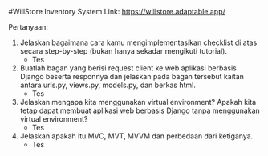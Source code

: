 #WillStore Inventory System
Link: https://willstore.adaptable.app/

Pertanyaan:
1. Jelaskan bagaimana cara kamu mengimplementasikan checklist di atas secara step-by-step (bukan hanya sekadar mengikuti tutorial).
    - Tes 
2. Buatlah bagan yang berisi request client ke web aplikasi berbasis Django beserta responnya dan jelaskan pada bagan tersebut kaitan antara urls.py, views.py, models.py, dan berkas html.
    - Tes
3. Jelaskan mengapa kita menggunakan virtual environment? Apakah kita tetap dapat membuat aplikasi web berbasis Django tanpa menggunakan virtual environment?
    - Tes
4. Jelaskan apakah itu MVC, MVT, MVVM dan perbedaan dari ketiganya.
    - Tes